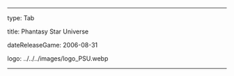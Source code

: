 ---

type: Tab

title: Phantasy Star Universe

dateReleaseGame: 2006-08-31

logo: ../../../images/logo_PSU.webp

---
